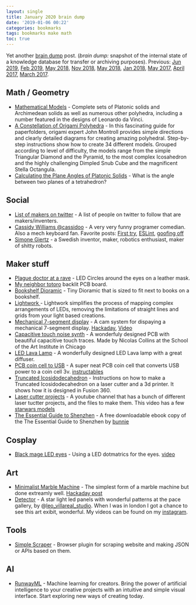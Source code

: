 ```yaml
---
layout: single
title: January 2020 brain dump 
date: '2019-01-06 00:22'
categories: bookmarks
tags: bookmarks make math
toc: true
---
```



Yet another [brain dump](https://en.wikipedia.org/wiki/Brain_dump) post. (*brain dump:* snapshot of the internal state of a knowledge database for transfer or archiving purposes). Previous: [Jun 2019](/jun-2019-brain-dump/),  [Feb 2019](/feb-2019-brain-dump), [May 2018](/may-2018-brain-dump), [Nov 2018](/nov-2018-brain-dump), [May 2018](/may-2018-brain-dump), [Jan 2018](/january-2018-brain-dump), [May 2017](/notes-from-may_2017), [April 2017](/notes-from-april_2017), [March 2017](/notes-from-march_2017). 

## Math / Geometry  

- [Mathematical Models](https://home.cc.umanitoba.ca/~gunderso/pages/models.html) - Complete sets of Platonic solids and Archimedean solids as well as numerous other polyhedra, including a number featured in the designs of Leonardo da Vinci. 
- [A Constellation of Origami Polyhedra](https://www.amazon.ca/Constellation-Origami-Polyhedra-John-Montroll/dp/0486439585/) - In this fascinating guide for paperfolders, origami expert John Montroll provides simple directions and clearly detailed diagrams for creating amazing polyhedral. Step-by-step instructions show how to create 34 different models. Grouped according to level of difficulty, the models range from the simple Triangular Diamond and the Pyramid, to the most complex Icosahedron and the highly challenging Dimpled Snub Cube and the magnificent Stella Octangula.
- [Calculating the Plane Angles of Platonic Solids](https://luckytoilet.wordpress.com/2011/10/11/calculating-the-plane-angles-of-platonic-solids/) - What is the angle between two planes of a tetrahedron?


## Social  

- [List of makers on twitter](https://twitter.com/airbornesurfer/status/1120456497513865218) - A list of people on twitter to follow that are makers/inventers. 
- [Cassidy Williams @cassidoo](https://twitter.com/cassidoo) - A very very funny programer comedian. Also a mech keyboard fan. Favorite posts: [First try](https://twitter.com/cassidoo/status/1153738731188187141), [ESLint](https://twitter.com/cassidoo/status/1185656470953549824), [goofing off](https://twitter.com/cassidoo/status/1179110386445905920)
- [Simone Giertz](https://www.youtube.com/channel/UC3KEoMzNz8eYnwBC34RaKCQ) - a Swedish inventor, maker, robotics enthusiast, maker of shitty robots. 

## Maker stuff 

- [Plague doctor at a rave](https://twitter.com/BanhammersWrath/status/1150139506437316609) - LED Circles around the eyes on a leather mask.
- [My neighbor totoro](https://twitter.com/wireengineer/status/1150201866069905409) backlit PCB board. 
- [Bookshelf Dioramic](https://laughingsquid.com/back-alley-bookshelf-inserts/) - Tiny Dioramic that is sized to fit next to books on a bookshelf.
- [Lightwork ](https://github.com/marvage/Lightwork) - Lightwork simplifies the process of mapping complex arrangements of LEDs, removing the limitations of straight lines and grids from your light based creations.
- [Mechanical 7-segment display](http://fablabsendai-flat.com/2019/11/04/mechanical7seg_en/) - A cam system for dispaying a mechanical 7-segment display. [Hackaday](https://hackaday.com/2019/11/11/mechanical-seven-segment-display-mixes-art-with-hacking/), [Video](https://www.youtube.com/watch?v=tSkKMkYYUJM)
- [Capacitive touch noise synth](https://twitter.com/oshpark/status/1206711384223997958?s=09) - A wonderfuly designed PCB with beautiful capacitive touch traces. Made by Nicolas Collins at the School of the Art Institute in Chicago
- [LED Lava Lamp](https://hackaday.com/2019/03/06/fueled-by-jealousy-this-smart-lamp-really-shines/) - A wonderfully designed LED Lava lamp with a great diffuser.
- [PCB coin cell to USB](https://youtu.be/PJs1Ax6M9Qs?t=671) - A super neat PCB coin cell that converts USB power to a coin cell 3v. [instructables](https://www.instructables.com/id/PCB-Christmas-Tree-Card/)
- [Truncated Icosidodecahedron](https://www.instructables.com/id/Design-Build-a-Truncated-Icosidodecahedron/) - Instructions on how to make a Truncated Icosidodecahedron on a laser cutter and a 3d printer. It shows how it is designed in Fusion 360. 
- [Laser cutter projects](https://www.youtube.com/channel/UC_RbkyX5b3Fh4EGI5xYPfVw) - A youtube channel that has a bunch of different laser tuctter projects, and the files to make them. This video has a few [starwars models](https://www.youtube.com/watch?v=ce86lg4Vz_g)
- [The Essential Guide to Shenzhen](https://www.bunniestudios.com/blog/?p=5689) - A free downloadable ebook copy of the The Essential Guide to Shenzhen by [bunnie](https://twitter.com/bunniestudios) 

## Cosplay 

- [Black mage LED eyes](https://twitter.com/labratbot/status/1130450748284841984) - Using a LED dotmatrics for the eyes. [video](https://www.instagram.com/p/BxptEeencqw/?igshid=ijvoo59mhtbo)

## Art 

- [Minimalist Marble Machine](https://tinkerlog.com/2015/02/24/minimalist-marble-machine/) - The simplest form of a marble machine but done extreamly well. [Hackaday post](https://hackaday.com/2015/03/21/your-marble-machine-doesnt-need-to-change-the-world/)
- [Detector](https://www.instagram.com/p/B5L9C8lFRrw/?igshid=1peo39679eni2) - A star light led panels with wonderful patterns at the pace gallery, by @[leo_villareal_studio](https://www.instagram.com/leo_villareal_studio/). When I was in london I got a chance to see this art exibit, wonderful. My videos can be found on my [instagram](https://www.instagram.com/p/B6T__rwBzej/).

## Tools 

- [Simple Scraper](https://simplescraper.io/) - Browser plugin for scraping website and making JSON or APIs based on them. 

## AI 

- [RunwayML](https://runwayml.com/) - Machine learning for creators. Bring the power of artificial intelligence to your creative projects with an intuitive and simple visual interface. Start exploring new ways of creating today.
